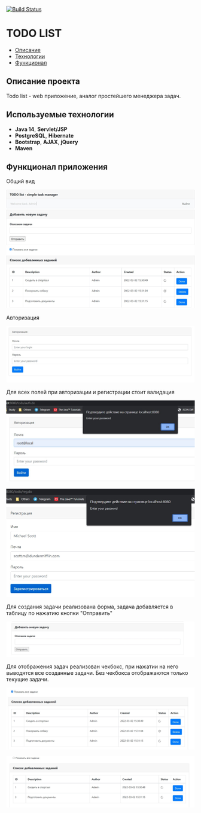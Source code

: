[![Build Status](https://app.travis-ci.com/malletmustdie/todo-list.svg?branch=master)](https://app.travis-ci.com/malletmustdie/todo-list)
# TODO LIST
+ [Описание](#Описание-проекта)
+ [Технологии](#Используемые-технологии)
+ [Функционал](#Функционал-приложения)

## Описание проекта
Todo list - web приложение, аналог простейшего менеджера задач.

## Используемые технологии
+ **Java 14**,  **Servlet/JSP**
+ **PostgreSQL**, **Hibernate**
+ **Bootstrap**, **AJAX**, **jQuery**
+ **Maven**

## Функционал приложения
Общий вид

![alt text](https://github.com/malletmustdie/todo-list/blob/master/src/main/webapp/image/main.jpg)

Авторизация

![alt text](https://github.com/malletmustdie/todo-list/blob/master/src/main/webapp/image/auth.jpg)

Для всех полей при авторизации и регистрации стоит валидация

![alt text](https://github.com/malletmustdie/todo-list/blob/master/src/main/webapp/image/authValidation.jpg)

![alt text](https://github.com/malletmustdie/todo-list/blob/master/src/main/webapp/image/regValidation.jpg)

Для создания задачи реализована форма, задача добавляется в таблицу по нажатию кнопки "Отправить"

![alt text](https://github.com/malletmustdie/todo-list/blob/master/src/main/webapp/image/addTask.jpg)

Для отображения задач реализован чекбокс, при нажатии на него выводятся все созданные задачи.
Без чекбокса отображаются только текущие задачи.

![alt text](https://github.com/malletmustdie/todo-list/blob/master/src/main/webapp/image/allTasks.jpg)

![alt text](https://github.com/malletmustdie/todo-list/blob/master/src/main/webapp/image/unresolvedTasks.jpg)
